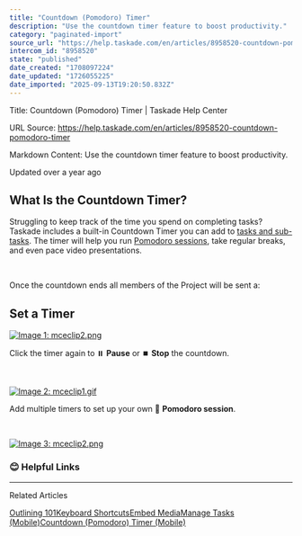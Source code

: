 ```yaml
---
title: "Countdown (Pomodoro) Timer"
description: "Use the countdown timer feature to boost productivity."
category: "paginated-import"
source_url: "https://help.taskade.com/en/articles/8958520-countdown-pomodoro-timer"
intercom_id: "8958520"
state: "published"
date_created: "1708097224"
date_updated: "1726055225"
date_imported: "2025-09-13T19:20:50.832Z"
---
```


Title: Countdown (Pomodoro) Timer | Taskade Help Center

URL Source: https://help.taskade.com/en/articles/8958520-countdown-pomodoro-timer

Markdown Content:
Use the countdown timer feature to boost productivity.

Updated over a year ago

**What Is the Countdown Timer?**
--------------------------------

Struggling to keep track of the time you spend on completing tasks? Taskade includes a built-in Countdown Timer you can add to [tasks and sub-tasks](https://intercom.help/taskade/en/articles/8958371). The timer will help you run [Pomodoro sessions](https://www.taskade.com/blog/pomodoro-timer-guide/), take regular breaks, and even pace video presentations.

​

Once the countdown ends all members of the Project will be sent a:

**Set a Timer**
---------------

[![Image 1: mceclip2.png](https://taskade.intercom-attachments-7.com/i/o/965375708/4b2b7a20a4b283632c1165da/4408400582163?expires=1757792700&signature=94e52402909d63be45beff20d2fdf7bb1378f8a6ff0334005607ca8b0faa2902&req=fSYiFc57moFXFb4f3HP0gMlWwC4fkuFoDLi6vYc61zW1Zv9t%2BhfhITHu1dGv%0AEGFassM4ob9Xc8eOxQ%3D%3D%0A)](https://taskade.intercom-attachments-7.com/i/o/965375708/4b2b7a20a4b283632c1165da/4408400582163?expires=1757792700&signature=94e52402909d63be45beff20d2fdf7bb1378f8a6ff0334005607ca8b0faa2902&req=fSYiFc57moFXFb4f3HP0gMlWwC4fkuFoDLi6vYc61zW1Zv9t%2BhfhITHu1dGv%0AEGFassM4ob9Xc8eOxQ%3D%3D%0A)

Click the timer again to ⏸️ **Pause** or ⏹️ **Stop** the countdown.

​

[![Image 2: mceclip1.gif](https://taskade.intercom-attachments-7.com/i/o/965375713/2ef736a819578010d5699e13/4408406709523?expires=1757792700&signature=7f68363675889fb3f0d6528b9acf99aad0749ad84babbf189c3e57edee436658&req=fSYiFc57moBcFb4f3HP0gDIbVkwFvoAoBRupmh%2FFW01w0AwVm2Ie8J5wGP1b%0AhSRSCpMaxIyS1u0iYQ%3D%3D%0A)](https://taskade.intercom-attachments-7.com/i/o/965375713/2ef736a819578010d5699e13/4408406709523?expires=1757792700&signature=7f68363675889fb3f0d6528b9acf99aad0749ad84babbf189c3e57edee436658&req=fSYiFc57moBcFb4f3HP0gDIbVkwFvoAoBRupmh%2FFW01w0AwVm2Ie8J5wGP1b%0AhSRSCpMaxIyS1u0iYQ%3D%3D%0A)

Add multiple timers to set up your own 🍅 **Pomodoro session**.

​

[![Image 3: mceclip2.png](https://taskade.intercom-attachments-7.com/i/o/965375711/55da649a9bab5ccb6ccd7813/4408400582163?expires=1757792700&signature=0d4167eac0d29b154a8976d8b14149c539def7f2a37a47147ca309eb3259cf26&req=fSYiFc57moBeFb4f3HP0gNcWA6KaY%2BZHcj6SRJFiRJKplR9duS7EUg%2FkRG3V%0Ap2hOPuJXlDI5uyDn8A%3D%3D%0A)](https://taskade.intercom-attachments-7.com/i/o/965375711/55da649a9bab5ccb6ccd7813/4408400582163?expires=1757792700&signature=0d4167eac0d29b154a8976d8b14149c539def7f2a37a47147ca309eb3259cf26&req=fSYiFc57moBeFb4f3HP0gNcWA6KaY%2BZHcj6SRJFiRJKplR9duS7EUg%2FkRG3V%0Ap2hOPuJXlDI5uyDn8A%3D%3D%0A)

### **😊 Helpful Links**

* * *

Related Articles

[Outlining 101](https://help.taskade.com/en/articles/8958402-outlining-101)[Keyboard Shortcuts](https://help.taskade.com/en/articles/8958405-keyboard-shortcuts)[Embed Media](https://help.taskade.com/en/articles/8958518-embed-media)[Manage Tasks (Mobile)](https://help.taskade.com/en/articles/8958573-manage-tasks-mobile)[Countdown (Pomodoro) Timer (Mobile)](https://help.taskade.com/en/articles/11431071-countdown-pomodoro-timer-mobile)
